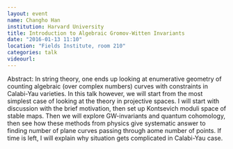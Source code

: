 ```yaml
---
layout: event
name: Changho Han
institution: Harvard University
title: Introduction to Algebraic Gromov-Witten Invariants
date: "2016-01-13 11:10"
location: "Fields Institute, room 210"
categories: talk
videourl:
---
```

Abstract:  In string theory, one ends up looking at enumerative geometry of
counting algebraic (over complex numbers) curves with constraints in
Calabi-Yau varieties. In this talk however, we will start from the most
simplest case of looking at the theory in projective spaces. I will start
with discussion with the brief motivation, then set up Kontsevich moduli
space of stable maps. Then we will explore GW-invariants and quantum
cohomology, then see how these methods from physics give systematic answer
to finding number of plane curves passing through aome number of points.
If time is left, I will explain why situation gets complicated in
Calabi-Yau case.
